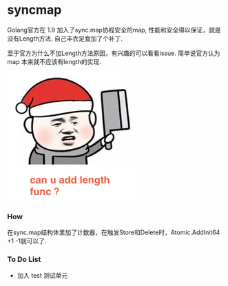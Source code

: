 # syncmap

Golang官方在 1.9 加入了sync.map协程安全的map, 性能和安全得以保证，就是没有Length方法. 自己丰衣足食加了个补丁.

至于官方为什么不加Length方法原因，有兴趣的可以看看issue. 简单说官方认为 map 本来就不应该有length的实现.

![](why.jpeg)

### How

在sync.map结构体里加了计数器，在触发Store和Delete时，Atomic.AddInit64 +1 -1就可以了.

### To Do List

* 加入 test 测试单元

